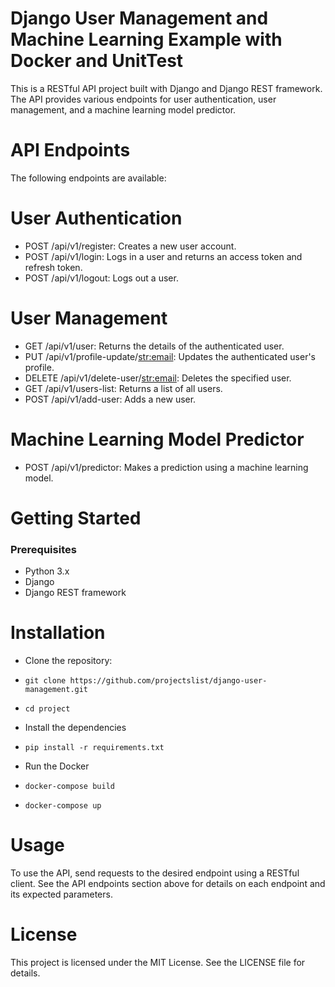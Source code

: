 # Django User Management and Machine Learning Example with Docker and UnitTest
This is a RESTful API project built with Django and Django REST framework. The API provides various endpoints for user authentication, user management, and a machine learning model predictor.


# API Endpoints
The following endpoints are available:

# User Authentication
- POST /api/v1/register: Creates a new user account.
- POST /api/v1/login: Logs in a user and returns an access token and refresh token.
- POST /api/v1/logout: Logs out a user.


# User Management
- GET /api/v1/user: Returns the details of the authenticated user.
- PUT /api/v1/profile-update/<str:email>: Updates the authenticated user's profile.
- DELETE /api/v1/delete-user/<str:email>: Deletes the specified user.
- GET /api/v1/users-list: Returns a list of all users.
- POST /api/v1/add-user: Adds a new user.


# Machine Learning Model Predictor
- POST /api/v1/predictor: Makes a prediction using a machine learning model.

# Getting Started
### Prerequisites
- Python 3.x
- Django
- Django REST framework


# Installation
- Clone the repository:

- ``git clone https://github.com/projectslist/django-user-management.git
``
- ``cd project``

- Install the dependencies
- ``pip install -r requirements.txt
``
- Run the Docker
- ``docker-compose build``
- ``docker-compose up``


# Usage
To use the API, send requests to the desired endpoint using a RESTful client. See the API endpoints section above for details on each endpoint and its expected parameters.

# License
This project is licensed under the MIT License. See the LICENSE file for details.
